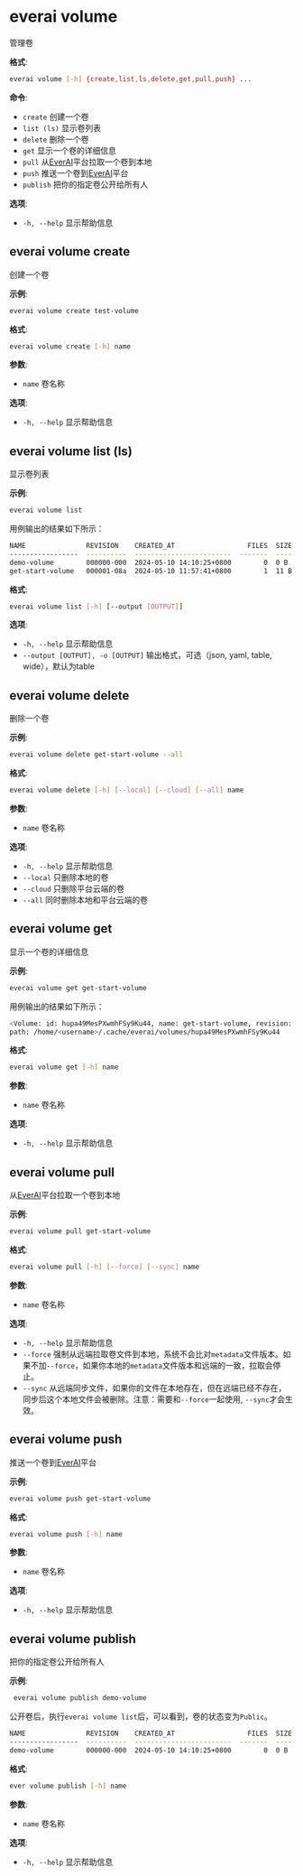 # everai volume
管理卷  

**格式**:  
```bash  
everai volume [-h] {create,list,ls,delete,get,pull,push} ...
```

**命令**:  
* `create`              创建一个卷  
* `list (ls)`           显示卷列表  
* `delete`              删除一个卷  
* `get`                 显示一个卷的详细信息  
* `pull`                从[EverAI](https://everai.expvent.com)平台拉取一个卷到本地  
* `push`                推送一个卷到[EverAI](https://everai.expvent.com)平台  
* `publish`              把你的指定卷公开给所有人

**选项**:  
* `-h, --help`            显示帮助信息

## everai volume create              
创建一个卷  

**示例**:  
```bash
everai volume create test-volume
```

**格式**:  
```bash
everai volume create [-h] name
```

**参数**:  

  * `name`        卷名称

**选项**:  

 * `-h, --help`  显示帮助信息

## everai volume list (ls)           
显示卷列表  

**示例**:
```bash
everai volume list
```
用例输出的结果如下所示：  

```bash
NAME               REVISION    CREATED_AT                  FILES  SIZE    STATUS
-----------------  ----------  ------------------------  -------  ------  --------
demo-volume        000000-000  2024-05-10 14:10:25+0800        0  0 B     Public
get-start-volume   000001-08a  2024-05-10 11:57:41+0800        1  11 B    Private
```

**格式**:
```bash 
everai volume list [-h] [--output [OUTPUT]]
```

**选项**:  
* `-h, --help`            显示帮助信息  
* `--output [OUTPUT], -o [OUTPUT]`
                        输出格式，可选（json, yaml, table, wide），默认为table  

## everai volume delete              
删除一个卷    

**示例**:  
```bash 
everai volume delete get-start-volume --all
```

**格式**:   
```bash 
everai volume delete [-h] [--local] [--cloud] [--all] name
```

**参数**:
  * `name`        卷名称

**选项**:
  * `-h, --help`  显示帮助信息  
  * `--local`     只删除本地的卷  
  * `--cloud`     只删除平台云端的卷  
  * `--all`       同时删除本地和平台云端的卷  

## everai volume get                 
显示一个卷的详细信息  

**示例**:  
```bash
everai volume get get-start-volume
```
用例输出的结果如下所示：  

```bash
<Volume: id: hupa49MesPXwmhFSy9Ku44, name: get-start-volume, revision: 000001-b9c, files: 1, size: 11 B>
path: /home/<username>/.cache/everai/volumes/hupa49MesPXwmhFSy9Ku44
```
**格式**:  
```bash
everai volume get [-h] name
```

**参数**:  
  * `name`        卷名称

**选项**:    
* `-h, --help`  显示帮助信息

## everai volume pull                
从[EverAI](https://everai.expvent.com)平台拉取一个卷到本地

**示例**:  
```bash
everai volume pull get-start-volume
```
**格式**:  
```bash   
everai volume pull [-h] [--force] [--sync] name
```

**参数**:  
  * `name`        卷名称  

**选项**:  
* `-h, --help`  显示帮助信息  
* `--force`     强制从远端拉取卷文件到本地，系统不会比对`metadata`文件版本。如果不加`--force`，如果你本地的`metadata`文件版本和远端的一致，拉取会停止。    
* `--sync`      从远端同步文件，如果你的文件在本地存在，但在远端已经不存在，同步后这个本地文件会被删除。注意：需要和`--force`一起使用, `--sync`才会生效。    

## everai volume push                
推送一个卷到[EverAI](https://everai.expvent.com)平台  

**示例**:  
```bash
everai volume push get-start-volume
```

**格式**:
```bash   
everai volume push [-h] name
```
**参数**:  
  * `name`        卷名称  

**选项**:  
* `-h, --help`  显示帮助信息

## everai volume publish
 
把你的指定卷公开给所有人  

**示例**:  
```bash   
 everai volume publish demo-volume
```  

公开卷后，执行`everai volume list`后，可以看到，卷的状态变为`Public`。  
```bash   
NAME               REVISION    CREATED_AT                  FILES  SIZE    STATUS
-----------------  ----------  ------------------------  -------  ------  --------
demo-volume        000000-000  2024-05-10 14:10:25+0800        0  0 B     Public
```
**格式**:
```bash 
ever volume publish [-h] name
```
**参数**:  

* `name`        卷名称

**选项**:  

* `-h, --help`  显示帮助信息

